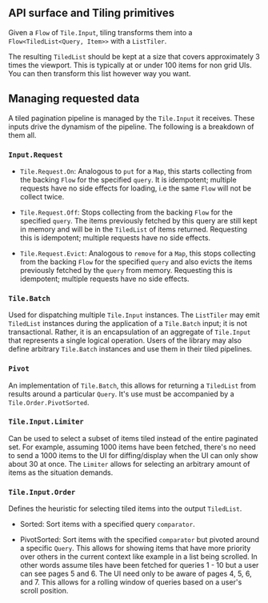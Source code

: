 ## API surface and Tiling primitives

Given a `Flow` of `Tile.Input`, tiling transforms them into a `Flow<TiledList<Query, Item>>` with
a `ListTiler`.

The resulting `TiledList` should be kept at a size that covers approximately 3 times the viewport.
This is typically at or under 100 items for non grid UIs. You can then transform this list however
way you want.

## Managing requested data

A tiled pagination pipeline is managed by the `Tile.Input` it receives. These inputs drive the
dynamism of the pipeline. The following is a breakdown of them all.

### `Input.Request`

* `Tile.Request.On`: Analogous to `put` for a `Map`, this starts collecting from the backing `Flow`
  for the specified `query`. It is
  idempotent; multiple requests have no side effects for loading, i.e the same `Flow` will not be
  collect twice.

* `Tile.Request.Off`: Stops collecting from the backing `Flow` for the specified `query`. The items
  previously fetched by this query
  are still kept in memory and will be in the `TiledList` of items returned. Requesting this is
  idempotent; multiple requests
  have no side effects.

* `Tile.Request.Evict`: Analogous to `remove` for a `Map`, this stops collecting from the
  backing `Flow` for the specified `query` and
  also evicts the items previously fetched by the `query` from memory. Requesting this is
  idempotent; multiple requests
  have no side effects.

### `Tile.Batch`

Used for dispatching multiple `Tile.Input` instances. The `ListTiler` may emit `TiledList` instances
during the application of a `Tile.Batch` input; it is not transactional. Rather, it is an
encapsulation of an aggregate of `Tile.Input` that represents a single logical operation. Users of
the library may also define arbitrary `Tile.Batch` instances and use them in their tiled pipelines.

### `Pivot`

An implementation of `Tile.Batch`, this allows for returning a `TiledList` from results
around a particular `Query`. It's use must be accompanied by a `Tile.Order.PivotSorted`.

### `Tile.Input.Limiter`

Can be used to select a subset of items tiled instead of the entire paginated set. For example,
assuming 1000 items have been
fetched, there's no need to send a 1000 items to the UI for diffing/display when the UI can only
show about 30 at once.
The `Limiter` allows for selecting an arbitrary amount of items as the situation demands.

### `Tile.Input.Order`

Defines the heuristic for selecting tiled items into the output `TiledList`.

* Sorted: Sort items with a specified query `comparator`.

* PivotSorted: Sort items with the specified `comparator` but pivoted around a specific `Query`.
  This allows for showing items that have more priority over others in the current context
  like example in a list being scrolled. In other words assume tiles have been fetched for queries
  1 - 10 but a
  user can see pages 5 and 6. The UI need only to be aware of pages 4, 5, 6, and 7. This allows for
  a rolling window of
  queries based on a user's scroll position.

